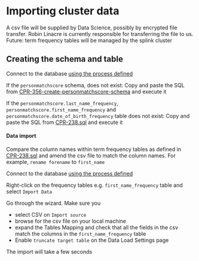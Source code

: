 # Importing cluster data
A csv file will be supplied by Data Science, possibly by encrypted file transfer. Robin Linacre is currently responsible for transferring the file to us.
Future: term frequency tables will be managed by the splink cluster

## Creating the schema and table
Connect to the database [using the process defined](https://user-guide.cloud-platform.service.justice.gov.uk/documentation/other-topics/rds-external-access.html)

If the `personmatchscore` schema, does not exist:
Copy and paste the SQL from  [CPR-356-create-personmatchscore-schema](./CPR-356-create-personmatchscore-schema.sql) and execute it

If the `personmatchscore.last_name_frequency`, `personmatchscore.first_name_frequency` and `personmatchscore.date_of_birth_frequency` table does not exist:
Copy and paste the SQL from  [CPR-238.sql](./CPR-238.sql) and execute it

#### Data import

Compare the column names within term frequency tables as defined in [CPR-238.sql](./CPR-238.sql) and amend the csv file to match the column names. For example, `rename forename` to `first_name`

Connect to the database [using the process defined](https://user-guide.cloud-platform.service.justice.gov.uk/documentation/other-topics/rds-external-access.html)

Right-click on the frequency tables e.g. `first_name_frequency` table and select `Import Data`

Go through the wizard. Make sure you
- select CSV on `Import source`
- browse for the csv file on your local machine
- expand the Tables Mapping and check that all the fields in the csv match the columns in the `first_name_frequency` table
- Enable `truncate target table` on the Data Load Settings page

The import will take a few seconds
